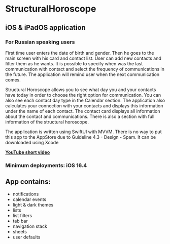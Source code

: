 # **StructuralHoroscope**
## iOS & iPadOS application
### For Russian speaking users

First time user enters the date of birth and gender. Then he goes to the main screen with his card and contact list. User can add new contacts and filter them as he wants. It is possible to specify when was the last communication with contact and select the frequency of communications in the future. The application will remind user when the next communication comes.

Structural Horoscope allows you to see what day you and your contacts have today in order to choose the right option for communication. You can also see each contact day type in the Calendar section. The application also calculates your connection with your contacts and displays this information under the name of each contact. The contact card displays all information about the contact and communications. There is also a section with full information of the structural horoscope.

The application is written using SwiftUI with MVVM. There is no way to put this app to the AppStore due to Guideline 4.3 - Design - Spam. It can be downloaded using Xcode

**[YouTube short video](https://youtube.com/shorts/HyhO8wLdERA?feature=share)**

### Minimum deployments: iOS 16.4

## **App contains:**
- notifications
- calendar events
- light & dark themes
- lists
- list filters
- tab bar
- navigation stack
- sheets
- user defaults
